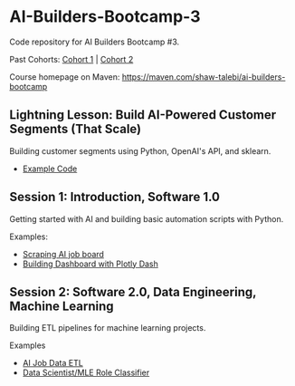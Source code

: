 # AI-Builders-Bootcamp-3
Code repository for AI Builders Bootcamp #3.

Past Cohorts: [Cohort 1](https://github.com/ShawhinT/AI-Builders-Bootcamp-1) | [Cohort 2](https://github.com/ShawhinT/AI-Builders-Bootcamp-2)

Course homepage on Maven: https://maven.com/shaw-talebi/ai-builders-bootcamp

## Lightning Lesson: Build AI-Powered Customer Segments (That Scale)
Building customer segments using Python, OpenAI's API, and sklearn.

- [Example Code](https://github.com/ShawhinT/AI-Builders-Bootcamp-3/blob/main/lightning-lesson/customer_segmentation_example.ipynb)

## Session 1: Introduction, Software 1.0
Getting started with AI and building basic automation scripts with Python. 

Examples:
- [Scraping AI job board](https://github.com/ShawhinT/AI-Builders-Bootcamp-3/blob/main/session-1/example_1-scrape_job_board.ipynb)
- [Building Dashboard with Plotly Dash](https://github.com/ShawhinT/AI-Builders-Bootcamp-3/blob/main/session-1/example_2-ai_job_dashboard.ipynb)

## Session 2: Software 2.0, Data Engineering, Machine Learning
Building ETL pipelines for machine learning projects.

Examples
- [AI Job Data ETL](https://github.com/ShawhinT/AI-Builders-Bootcamp-3/blob/main/session-2/example_1-ai_job_etl.ipynb)
- [Data Scientist/MLE Role Classifier](https://github.com/ShawhinT/AI-Builders-Bootcamp-3/blob/main/session-2/example_2-train_job_classifier.ipynb)
